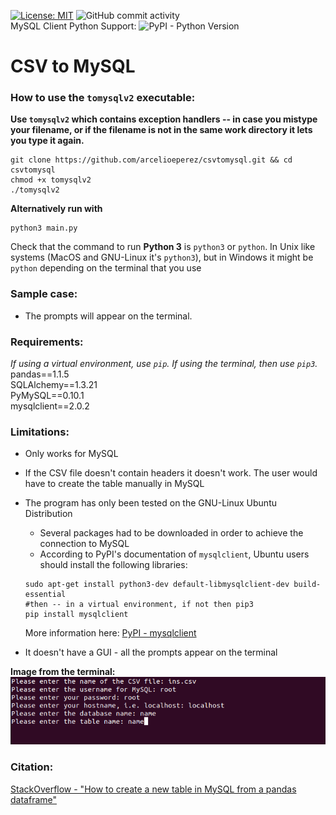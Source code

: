 [![License: MIT](https://img.shields.io/badge/License-MIT-yellow.svg)](https://opensource.org/licenses/MIT)  ![GitHub commit activity](https://img.shields.io/github/commit-activity/w/arcelioeperez/csvtomysql)  
MySQL Client Python Support: ![PyPI - Python Version](https://img.shields.io/pypi/pyversions/Pandas)  

# CSV to MySQL  

### How to use the `tomysqlv2` executable:  

**Use `tomysqlv2` which contains exception handlers -- in case you mistype your filename, or if the filename is not in the same work directory it lets you type it again.**

```
git clone https://github.com/arcelioeperez/csvtomysql.git && cd csvtomysql
chmod +x tomysqlv2
./tomysqlv2
```  

**Alternatively run with**  

```
python3 main.py
```  
Check that the command to run **Python 3** is `python3` or `python`. In Unix like systems (MacOS and GNU-Linux it's `python3`), but in Windows it might be `python` depending on the terminal that you use    

### Sample case:  

- The prompts will appear on the terminal.  

### Requirements:   
*If using a virtual environment, use `pip`. If using the terminal, then use `pip3`.*   
pandas==1.1.5   
SQLAlchemy==1.3.21  
PyMySQL==0.10.1   
mysqlclient==2.0.2

### Limitations:  
- Only works for MySQL  
- If the CSV file doesn't contain headers it doesn't work. The user would have to create the table manually in MySQL  
- The program has only been tested on the GNU-Linux Ubuntu Distribution  
  - Several packages had to be downloaded in order to achieve the connection to MySQL  
  - According to PyPI's documentation of `mysqlclient`, Ubuntu users should install the following libraries:  
  
  ```
  sudo apt-get install python3-dev default-libmysqlclient-dev build-essential
  #then -- in a virtual environment, if not then pip3
  pip install mysqlclient
  ```  
  More information here: [PyPI - mysqlclient](https://pypi.org/project/mysqlclient/)    
  
- It doesn't have a GUI - all the prompts appear on the terminal  

**Image from the terminal:**    
![image](./csvtomysql-image.png)

### Citation:  
[StackOverflow - "How to create a new table in MySQL from a pandas dataframe"](https://stackoverflow.com/questions/51236304/how-to-create-a-new-table-in-a-mysql-db-from-a-pandas-dataframe)  
